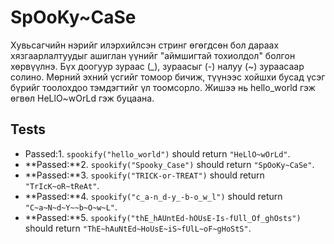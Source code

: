 # SpOoKy\~CaSe

Хувьсагчийн нэрийг илэрхийлсэн стринг өгөгдсөн бол дараах хязгаарлалтуудыг ашиглан үүнийг "аймшигтай тохиолдол" болгон хөрвүүлнэ. Бүх доогуур зураас (\_), зураасыг (-) налуу (\~) зураасаар солино. Мөрний эхний үсгийг томоор бичиж, түүнээс хойшхи бусад үсэг бүрийг тоолохдоо тэмдэгтийг үл тоомсорло. Жишээ нь hello\_world гэж өгвөл HeLlO\~wOrLd гэж буцаана.

## Tests

* Passed:1. `spookify("hello_world")` should return `"HeLlO~wOrLd"`.
* **Passed:**2. `spookify("Spooky_Case")` should return `"SpOoKy~CaSe"`.
* **Passed:**3. `spookify("TRICK-or-TREAT")` should return `"TrIcK~oR~tReAt"`.
* **Passed:**4. `spookify("c_a-n_d-y_-b-o_w_l")` should return `"C~a~N~d~Y~~b~O~w~L"`.
* **Passed:**5. `spookify("thE_hAUntEd-hOUsE-Is-fUll_Of_ghOsts")` should return `"ThE~hAuNtEd~HoUsE~iS~fUlL~oF~gHoStS"`.
